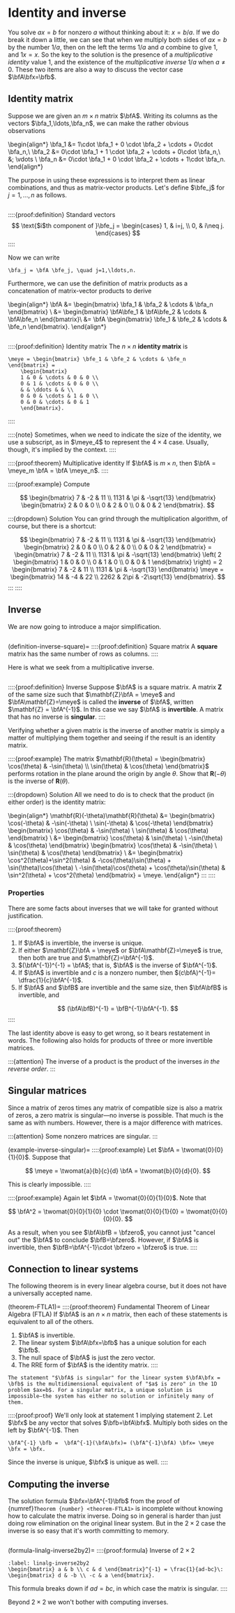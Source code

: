 # Identity and inverse

You solve $ax=b$ for nonzero $a$ without thinking about it: $x=b/a$. If we do break it down a little, we can see that when we multiply both sides of $ax=b$ by the number $1/a$, then on the left the terms $1/a$ and $a$ combine to give $1$, and $1x=x$. So the key to the solution is the presence of a *multiplicative identity* value $1$, and the existence of the *multiplicative inverse* $1/a$ when $a\neq 0$. These two items are also a way to discuss the vector case $\bfA\bfx=\bfb$.

## Identity matrix

Suppose we are given an $m\times n$ matrix $\bfA$. Writing its columns as the vectors $\bfa_1,\ldots,\bfa_n$, we can make the rather obvious observations

\begin{align*}
\bfa_1 &= 1\cdot \bfa_1 + 0 \cdot \bfa_2 + \cdots + 0\cdot \bfa_n,\\
\bfa_2 &= 0\cdot \bfa_1 + 1 \cdot \bfa_2 + \cdots + 0\cdot \bfa_n,\\
&\; \vdots \\
\bfa_n &= 0\cdot \bfa_1 + 0 \cdot \bfa_2 + \cdots + 1\cdot \bfa_n.
\end{align*}

The purpose in using these expressions is to interpret them as linear combinations, and thus as matrix-vector products. Let's define $\bfe_j$ for $j=1,\ldots,n$ as follows.

```{index} ! standard vectors
```

::::{proof:definition} Standard vectors
$$
\text{$i$th component of }\bfe_j = \begin{cases} 1, & i=j, \\ 0, & i\neq j. \end{cases}
$$
::::

Now we can write

```{math}
\bfa_j = \bfA \bfe_j, \quad j=1,\ldots,n.
```

Furthermore, we can use the definition of matrix products as a concatenation of matrix-vector products to derive

\begin{align*}
\bfA &= \begin{bmatrix} \bfa_1 & \bfa_2 & \cdots & \bfa_n \end{bmatrix} \\
	&=  \begin{bmatrix} \bfA\bfe_1 & \bfA\bfe_2 & \cdots & \bfA\bfe_n \end{bmatrix}\\
	&=  \bfA \begin{bmatrix} \bfe_1 & \bfe_2 & \cdots & \bfe_n \end{bmatrix}.
\end{align*}

```{index} ! identity matrix
```

::::{proof:definition} Identity matrix
The $n\times n$ **identity matrix** is

```{math}
\meye = \begin{bmatrix} \bfe_1 & \bfe_2 & \cdots & \bfe_n \end{bmatrix} = 
	\begin{bmatrix}
	1 & 0 & \cdots & 0 & 0 \\
	0 & 1 & \cdots & 0 & 0 \\
	& & \ddots & & \\
	0 & 0 & \cdots & 1 & 0 \\
	0 & 0 & \cdots & 0 & 1
	\end{bmatrix}.
```
::::

::::{note}
Sometimes, when we need to indicate the size of the identity, we use a subscript, as in $\meye_4$ to represent the $4\times 4$ case. Usually, though, it's implied by the context.
::::

::::{proof:theorem} Multiplicative identity
If $\bfA$ is $m\times n$, then $\bfA = \meye_m \bfA = \bfA \meye_n$.
::::

::::{proof:example}
Compute

$$
\begin{bmatrix}
7 & -2 & 11 \\ 1131 & \pi & -\sqrt{13}
\end{bmatrix}
\begin{bmatrix}
2 & 0 & 0 \\ 0 & 2 & 0 \\ 0 & 0 & 2
\end{bmatrix}.
$$

:::{dropdown} Solution
You can grind through the multiplication algorithm, of course, but there is a shortcut:

$$
\begin{bmatrix} 7 & -2 & 11 \\ 1131 & \pi & -\sqrt{13} \end{bmatrix}
\begin{bmatrix} 2 & 0 & 0 \\ 0 & 2 & 0 \\ 0 & 0 & 2 \end{bmatrix}
= \begin{bmatrix} 7 & -2 & 11 \\ 1131 & \pi & -\sqrt{13} \end{bmatrix}
\left( 2 \begin{bmatrix} 1 & 0 & 0 \\ 0 & 1 & 0 \\ 0 & 0 & 1 \end{bmatrix} \right)
= 2 \begin{bmatrix} 7 & -2 & 11 \\ 1131 & \pi & -\sqrt{13} \end{bmatrix} \meye 
= \begin{bmatrix} 14 & -4 & 22 \\ 2262 & 2\pi & -2\sqrt{13} \end{bmatrix}.
$$
:::
::::

## Inverse

We are now going to introduce a major simplification.

```{index} ! square matrix
```

(definition-inverse-square)=
::::{proof:definition} Square matrix
A **square** matrix has the same number of rows as columns.
::::

Here is what we seek from a multiplicative inverse.

```{index} ! matrix inverse, ! inverse of a matrix, ! invertible matrix, ! singular matrix
```

::::{proof:definition} Inverse
Suppose $\bfA$ is a square matrix. A matrix $\mathbf{Z}$ of the same size such that $\mathbf{Z}\bfA = \meye$ and $\bfA\mathbf{Z}=\meye$ is called the **inverse** of $\bfA$, written $\mathbf{Z} = \bfA^{-1}$. In this case we say $\bfA$ is **invertible**. A matrix that has no inverse is **singular**.
::::

Verifying whether a given matrix is the inverse of another matrix is simply a matter of multiplying them together and seeing if the result is an identity matrix.

::::{proof:example}
The matrix $\mathbf{R}(\theta) = \begin{bmatrix}
\cos(\theta) & -\sin(\theta) \\ \sin(\theta) & \cos(\theta) 
\end{bmatrix}$
performs rotation in the plane around the origin by angle $\theta$. Show that $\mathbf{R}(-\theta)$ is the inverse of $\mathbf{R}(\theta)$.

:::{dropdown} Solution
All we need to do is to check that the product (in either order) is the identity matrix:

\begin{align*}
\mathbf{R}(-\theta)\mathbf{R}(\theta) &= \begin{bmatrix}
\cos(-\theta) & -\sin(-\theta) \\ \sin(-\theta) & \cos(-\theta) 
\end{bmatrix} \begin{bmatrix}
\cos(\theta) & -\sin(\theta) \\ \sin(\theta) & \cos(\theta) 
\end{bmatrix} \\ 
&= \begin{bmatrix}
\cos(\theta) & \sin(\theta) \\ -\sin(\theta) & \cos(\theta) 
\end{bmatrix} \begin{bmatrix}
\cos(\theta) & -\sin(\theta) \\ \sin(\theta) & \cos(\theta) 
\end{bmatrix} \\ 
 &= \begin{bmatrix}
\cos^2(\theta)+\sin^2(\theta) & -\cos(\theta)\sin(\theta) + \sin(\theta)\cos(\theta) \\
  -\sin(\theta)\cos(\theta) + \cos(\theta)\sin(\theta)  & \sin^2(\theta) + \cos^2(\theta) 
\end{bmatrix} = \meye.
\end{align*} 
:::
::::

### Properties

There are some facts about inverses that we will take for granted without justification.

::::{proof:theorem}
1. If $\bfA$ is invertible, the inverse is unique.
2. If either $\mathbf{Z}\bfA = \meye$ or $\bfA\mathbf{Z}=\meye$ is true, then both are true and $\mathbf{Z}=\bfA^{-1}$.
3. $(\bfA^{-1})^{-1} = \bfA$; that is, $\bfA$ is the inverse of $\bfA^{-1}$.
4. If $\bfA$ is invertible and $c$ is a nonzero number, then $(c\bfA)^{-1}= \dfrac{1}{c}\bfA^{-1}$.
5. If $\bfA$ and $\bfB$ are invertible and the same size, then $\bfA\bfB$ is invertible, and

$$
(\bfA\bfB)^{-1} = \bfB^{-1}\bfA^{-1}.
$$
::::

The last identity above is easy to get wrong, so it bears restatement in words. The following also holds for products of three or more invertible matrices.

:::{attention}
The inverse of a product is the product of the inverses *in the reverse order*.
:::

## Singular matrices

Since a matrix of zeros times any matrix of compatible size is also a matrix of zeros, a zero matrix is singular—no inverse is possible. That much is the same as with numbers. However, there is a major difference with matrices.

:::{attention}
Some nonzero matrices are singular.
:::

(example-inverse-singular)=
::::{proof:example} 
Let $\bfA = \twomat{0}{0}{1}{0}$. Suppose that 

$$
\meye = \twomat{a}{b}{c}{d} \bfA = \twomat{b}{0}{d}{0}.
$$

This is clearly impossible.
::::

::::{proof:example} 
Again let $\bfA = \twomat{0}{0}{1}{0}$. Note that 

$$
\bfA^2 = \twomat{0}{0}{1}{0} \cdot \twomat{0}{0}{1}{0} = \twomat{0}{0}{0}{0}.
$$

As a result, when you see $\bfA\bfB = \bfzero$, you cannot just "cancel out" the $\bfA$ to conclude $\bfB=\bfzero$. However, if $\bfA$ is invertible, then $\bfB=\bfA^{-1}\cdot \bfzero = \bfzero$ is true. 
::::

## Connection to linear systems

The following theorem is in every linear algebra course, but it does not have a universally accepted name.

(theorem-FTLA1)=
::::{proof:theorem} Fundamental Theorem of Linear Algebra (FTLA)
If $\bfA$ is an $n\times n$ matrix, then each of these statements is equivalent to all of the others.

1. $\bfA$ is invertible.
2. The linear system $\bfA\bfx=\bfb$ has a unique solution for each $\bfb$.
3. The null space of $\bfA$ is just the zero vector.
4. The RRE form of $\bfA$ is the identity matrix.
::::

```{note}
The statement "$\bfA$ is singular" for the linear system $\bfA\bfx = \bfb$ is the multidimensional equivalent of "$a$ is zero" in the 1D problem $ax=b$. For a singular matrix, a unique solution is impossible–the system has either no solution or infinitely many of them.
```

::::{proof:proof}
We'll only look at statement 1 implying statement 2. Let $\bfx$ be any vector that solves $\bfb=\bfA\bfx$. Multiply both sides on the left by $\bfA^{-1}$. Then

```{math}
\bfA^{-1} \bfb =  \bfA^{-1}(\bfA\bfx)= (\bfA^{-1}\bfA) \bfx= \meye \bfx = \bfx.
```

Since the inverse is unique, $\bfx$ is unique as well.
::::

## Computing the inverse

The solution formula $\bfx=\bfA^{-1}\bfb$ from the proof of {numref}`Theorem {number} <theorem-FTLA1>` is incomplete without knowing how to calculate the matrix inverse. Doing so in general is harder than just doing row elimination on the original linear system. But in the $2\times 2$ case the inverse is so easy that it's worth committing to memory.

```{index} ! inverse of a matrix; $2\times 2$ case
```

(formula-linalg-inverse2by2)=
::::{proof:formula} Inverse of $2\times 2$

```{math}
:label: linalg-inverse2by2
\begin{bmatrix} a & b \\ c & d \end{bmatrix}^{-1} = \frac{1}{ad-bc}\: \begin{bmatrix} d & -b \\ -c & a \end{bmatrix}.
```

This formula breaks down if $ad=bc$, in which case the matrix is singular. 
::::

Beyond $2\times 2$ we won't bother with computing inverses.

